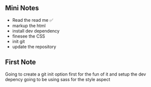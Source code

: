 ## Mini Notes

- Read the read me ✅
- markup the html
- install dev dependency
- finesee the CSS
- init git
- update the repository

## First Note
Going to create a git init option first for the fun of it and setup the dev depency going to be using
sass for the style aspect
